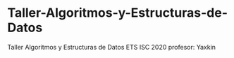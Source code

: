 # Taller-Algoritmos-y-Estructuras-de-Datos
Taller Algoritmos y Estructuras de Datos ETS ISC 2020 profesor: Yaxkin 
